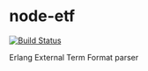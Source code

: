 # node-etf
[![Build Status](https://travis-ci.org/mweibel/node-etf.svg?branch=master)](https://travis-ci.org/mweibel/node-etf)

Erlang External Term Format parser
